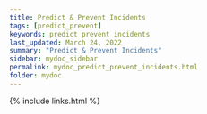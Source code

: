 ```yaml
---
title: Predict & Prevent Incidents
tags: [predict_prevent]
keywords: predict prevent incidents
last_updated: March 24, 2022
summary: "Predict & Prevent Incidents"
sidebar: mydoc_sidebar
permalink: mydoc_predict_prevent_incidents.html
folder: mydoc
---
```


{% include links.html %}
